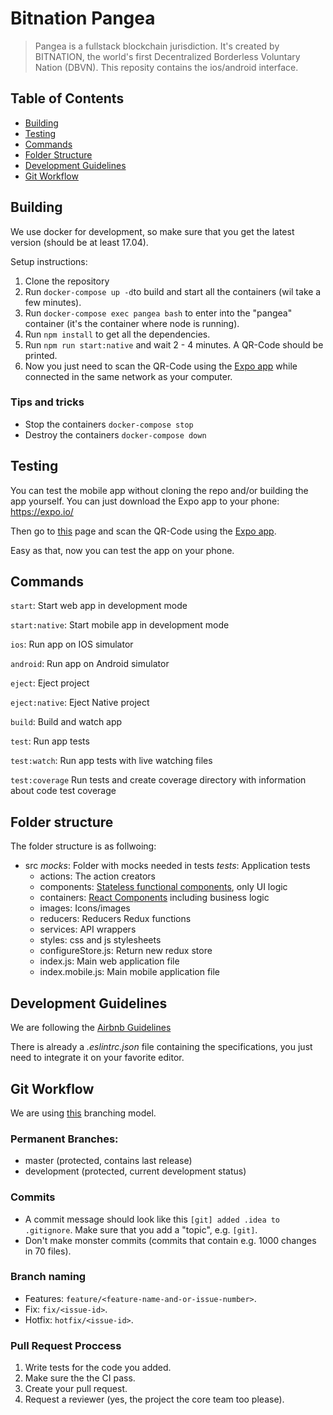 # Bitnation Pangea

> Pangea is a fullstack blockchain jurisdiction. It's created by BITNATION, the world's first Decentralized Borderless Voluntary Nation (DBVN). This reposity contains the ios/android interface.

## Table of Contents

- [Building](#building)
- [Testing](#testing)
- [Commands](#commands)
- [Folder Structure](#folder-structure)
- [Development Guidelines](#development-guidelines)
- [Git Workflow](#git-workflow)

## Building

We use docker for development, so make sure that you get the latest version (should be at least 17.04).

Setup instructions:
1. Clone the repository
2. Run ```docker-compose up -d```to build and start all the containers (wil take a few minutes).
3. Run ```docker-compose exec pangea bash``` to enter into the "pangea" container (it's the container where node is running).
4. Run ```npm install``` to get all the dependencies.
5. Run ```npm run start:native``` and wait 2 - 4 minutes. A QR-Code should be printed.
6. Now you just need to scan the QR-Code using the [Expo app](https://expo.io/) while connected in the same network as your computer.

### Tips and tricks
* Stop the containers ```docker-compose stop```
* Destroy the containers ```docker-compose down```


## Testing

You can test the mobile app without cloning the repo and/or building the app yourself.
You can just download the Expo app to your phone: https://expo.io/

Then go to [this](https://expo.io/@danielfranca/bitnation) page and scan the QR-Code using the [Expo app](https://expo.io/).

Easy as that, now you can test the app on your phone.

## Commands

`start`: Start web app in development mode

`start:native`: Start mobile app in development mode

`ios`: Run app on IOS simulator

`android`: Run app on Android simulator

`eject`: Eject project

`eject:native`: Eject Native project

`build`: Build and watch app

`test`: Run app tests

`test:watch`: Run app tests with live watching files

`test:coverage` Run tests and create coverage directory with information about code test coverage


## Folder structure

The folder structure is as follwoing:
- src
  _mocks_: Folder with mocks needed in tests
  _tests_: Application tests
  - actions: The action creators
  - components: [Stateless functional components](https://hackernoon.com/react-stateless-functional-components-nine-wins-you-might-have-overlooked-997b0d933dbc), only UI logic
  - containers: [React Components](https://facebook.github.io/react/docs/react-component.html) including business logic
  - images: Icons/images
  - reducers: Reducers Redux functions
  - services: API wrappers
  - styles: css and js stylesheets
  - configureStore.js: Return new redux store
  - index.js: Main web application file
  - index.mobile.js: Main mobile application file

## Development Guidelines

  We are following the [Airbnb Guidelines](https://github.com/airbnb/javascript)
  
  There is already a *.eslintrc.json* file containing the specifications, you just need to integrate it on your favorite editor.

## Git Workflow
We are using [this](http://nvie.com/posts/a-successful-git-branching-model/) branching model.

### Permanent Branches:

- master (protected, contains last release)
- development (protected, current development status)

### Commits
* A commit message should look like this `[git] added .idea to .gitignore`. Make sure that you add a "topic", e.g. `[git]`.
* Don't make monster commits (commits that contain e.g. 1000 changes in 70 files).

### Branch naming
* Features: `feature/<feature-name-and-or-issue-number>`.
* Fix: `fix/<issue-id>`.
* Hotfix: `hotfix/<issue-id>`.

### Pull Request Proccess
1. Write tests for the code you added.
2. Make sure the the CI pass.
3. Create your pull request.
4. Request a reviewer (yes, the project the core team too please).
